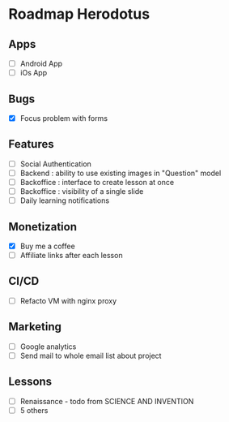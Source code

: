 # Roadmap Herodotus

## Apps

- [ ] Android App
- [ ] iOs App

## Bugs
- [x] Focus problem with forms

## Features

- [ ] Social Authentication
- [ ] Backend : ability to use existing images in "Question" model
- [ ] Backoffice : interface to create lesson at once
- [ ] Backoffice : visibility of a single slide
- [ ] Daily learning notifications

## Monetization
- [x] Buy me a coffee
- [ ] Affiliate links after each lesson

## CI/CD
- [ ] Refacto VM with nginx proxy

## Marketing
- [ ] Google analytics
- [ ] Send mail to whole email list about project

## Lessons
- [ ] Renaissance - todo from SCIENCE AND INVENTION
- [ ] 5 others

